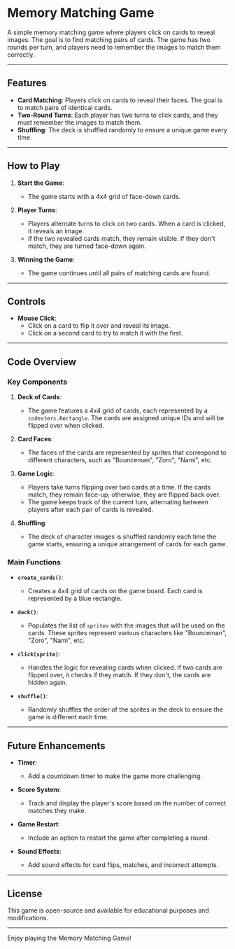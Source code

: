 # Memory Matching Game

A simple memory matching game where players click on cards to reveal images. The goal is to find matching pairs of cards. The game has two rounds per turn, and players need to remember the images to match them correctly.

---

## Features

- **Card Matching**: Players click on cards to reveal their faces. The goal is to match pairs of identical cards.
- **Two-Round Turns**: Each player has two turns to click cards, and they must remember the images to match them.
- **Shuffling**: The deck is shuffled randomly to ensure a unique game every time.

---

## How to Play

1. **Start the Game**:
   - The game starts with a 4x4 grid of face-down cards.
   
2. **Player Turns**:
   - Players alternate turns to click on two cards. When a card is clicked, it reveals an image.
   - If the two revealed cards match, they remain visible. If they don't match, they are turned face-down again.
   
3. **Winning the Game**:
   - The game continues until all pairs of matching cards are found.

---

## Controls

- **Mouse Click**:
   - Click on a card to flip it over and reveal its image.
   - Click on a second card to try to match it with the first.
   
---

## Code Overview

### Key Components

1. **Deck of Cards**:
   - The game features a 4x4 grid of cards, each represented by a `codesters.Rectangle`. The cards are assigned unique IDs and will be flipped over when clicked.

2. **Card Faces**:
   - The faces of the cards are represented by sprites that correspond to different characters, such as "Bounceman", "Zoro", "Nami", etc.

3. **Game Logic**:
   - Players take turns flipping over two cards at a time. If the cards match, they remain face-up; otherwise, they are flipped back over.
   - The game keeps track of the current turn, alternating between players after each pair of cards is revealed.

4. **Shuffling**:
   - The deck of character images is shuffled randomly each time the game starts, ensuring a unique arrangement of cards for each game.

### Main Functions

- **`create_cards()`**:
   - Creates a 4x4 grid of cards on the game board. Each card is represented by a blue rectangle.
  
- **`deck()`**:
   - Populates the list of `sprites` with the images that will be used on the cards. These sprites represent various characters like "Bounceman", "Zoro", "Nami", etc.

- **`click(sprite)`**:
   - Handles the logic for revealing cards when clicked. If two cards are flipped over, it checks if they match. If they don't, the cards are hidden again.

- **`shuffle()`**:
   - Randomly shuffles the order of the sprites in the deck to ensure the game is different each time.

---

## Future Enhancements

- **Timer**:
   - Add a countdown timer to make the game more challenging.
   
- **Score System**:
   - Track and display the player's score based on the number of correct matches they make.

- **Game Restart**:
   - Include an option to restart the game after completing a round.

- **Sound Effects**:
   - Add sound effects for card flips, matches, and incorrect attempts.

---

## License

This game is open-source and available for educational purposes and modifications.

---

Enjoy playing the Memory Matching Game!
